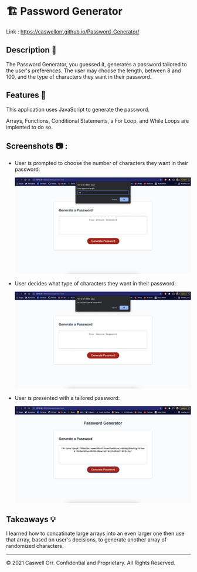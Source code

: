 # 🏗️ Password Generator

Link : https://caswellorr.github.io/Password-Generator/

## Description 📖

The Password Generator, you guessed it, generates a password tailored to the user's preferences. The user may choose the length, between 8 and 100, and the type of characters they want in their password.

## Features 📝

This application uses JavaScript to generate the password.

Arrays, Functions, Conditional Statements, a For Loop, and While Loops are implented to do so.

## Screenshots 📷 :

* User is prompted to choose the number of characters they want in their password:

  ![alt text](./Assets/screenshot1.png)
  
* User decides what type of characters they want in their password:

  ![alt text](./Assets/screenshot2.png)

* User is presented with a tailored password:

  ![alt text](./Assets/screenshot3.png)
  

## Takeaways 💡

I learned how to concatinate large arrays into an even larger one then use that array, based on user's decisions, to generate another array of randomized characters. 

----
© 2021 Caswell Orr. Confidential and Proprietary. All Rights Reserved.

